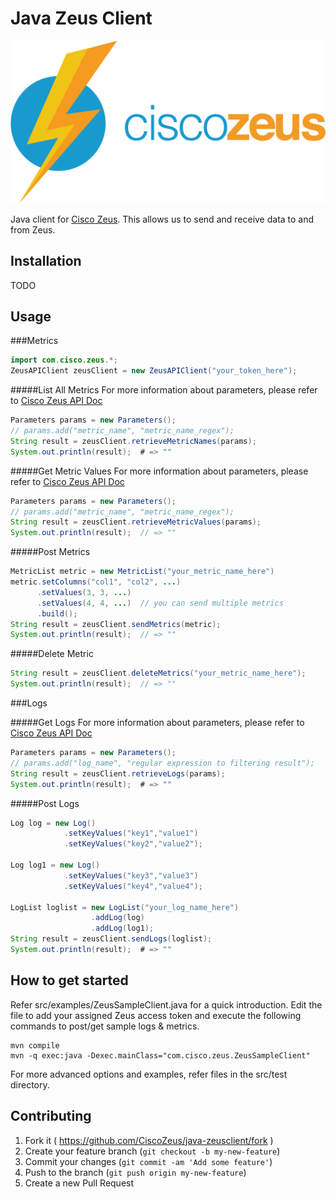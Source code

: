 # Java Zeus Client

![Alt text](/docs/images/zeus-logo.png?raw=true "Zeus Logo")

Java client for [Cisco Zeus](http://www.ciscozeus.io/). This allows us to send and receive data to and from Zeus.

## Installation

TODO

## Usage
###Metrics
```java
import com.cisco.zeus.*;
ZeusAPIClient zeusClient = new ZeusAPIClient("your_token_here");
```

#####List All Metrics
For more information about parameters, please refer to [Cisco Zeus API Doc](http://www.ciscozeus.io/)
```java
Parameters params = new Parameters();
// params.add("metric_name", "metric_name_regex");
String result = zeusClient.retrieveMetricNames(params);
System.out.println(result);  # => ""
```

#####Get Metric Values
For more information about parameters, please refer to [Cisco Zeus API Doc](http://www.ciscozeus.io/)
```java
Parameters params = new Parameters();
// params.add("metric_name", "metric_name_regex");
String result = zeusClient.retrieveMetricValues(params);
System.out.println(result);  // => ""
```

#####Post Metrics

```java
MetricList metric = new MetricList("your_metric_name_here")
metric.setColumns("col1", "col2", ...)
      .setValues(3, 3, ...)
      .setValues(4, 4, ...)  // you can send multiple metrics
      .build();
String result = zeusClient.sendMetrics(metric);
System.out.println(result);  // => ""
```

#####Delete Metric

```java
String result = zeusClient.deleteMetrics("your_metric_name_here");
System.out.println(result);  // => ""
```
###Logs

#####Get Logs
For more information about parameters, please refer to [Cisco Zeus API Doc](http://www.ciscozeus.io/)
```java
Parameters params = new Parameters();
// params.add("log_name", "regular expression to filtering result");
String result = zeusClient.retrieveLogs(params);
System.out.println(result);  # => ""
```

#####Post Logs
```java
Log log = new Log()
            .setKeyValues("key1","value1")
            .setKeyValues("key2","value2");

Log log1 = new Log()
            .setKeyValues("key3","value3")
            .setKeyValues("key4","value4");

LogList loglist = new LogList("your_log_name_here")
                  .addLog(log)
                  .addLog(log1);
String result = zeusClient.sendLogs(loglist);
System.out.println(result);  # => ""
```
## How to get started
Refer src/examples/ZeusSampleClient.java for a quick introduction. 
Edit the file to add your assigned Zeus access token and execute the following commands to post/get sample logs & metrics.

```
mvn compile
mvn -q exec:java -Dexec.mainClass="com.cisco.zeus.ZeusSampleClient"
```

For more advanced options and examples, refer files in the src/test directory.

## Contributing

1. Fork it ( https://github.com/CiscoZeus/java-zeusclient/fork )
2. Create your feature branch (`git checkout -b my-new-feature`)
3. Commit your changes (`git commit -am 'Add some feature'`)
4. Push to the branch (`git push origin my-new-feature`)
5. Create a new Pull Request

